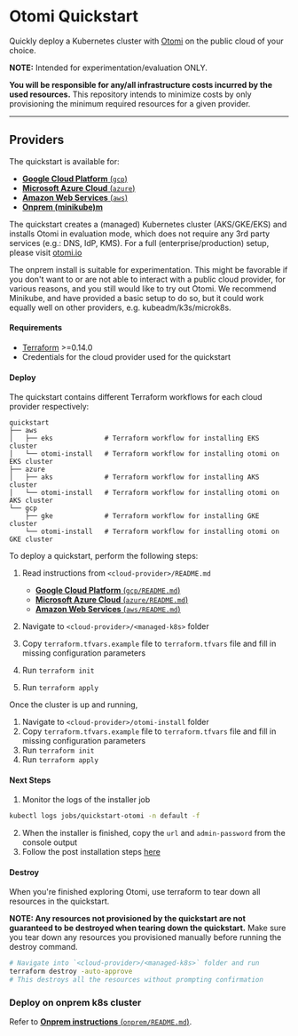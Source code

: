 # Otomi Quickstart

Quickly deploy a Kubernetes cluster with [Otomi](https://github.com/redkubes/otomi-core) on the public cloud of your choice.

**NOTE:** Intended for experimentation/evaluation ONLY.

**You will be responsible for any/all infrastructure costs incurred by the used resources.**
This repository intends to minimize costs by only provisioning the minimum required resources for a given provider.

---

## Providers

The quickstart is available for:

- [**Google Cloud Platform** (`gcp`)](./gcp)
- [**Microsoft Azure Cloud** (`azure`)](./azure)
- [**Amazon Web Services** (`aws`)](./aws)
- [**Onprem (minikube)m**](./onprem)

The quickstart creates a (managed) Kubernetes cluster (AKS/GKE/EKS) and installs Otomi in evaluation mode, which does not require any 3rd party services (e.g.: DNS, IdP, KMS). For a full (enterprise/production) setup, please visit [otomi.io](https://otomi.io)

The onprem install is suitable for experimentation. This might be favorable if you don't want to or are not able to interact with a public cloud provider, for various reasons, and you still would like to try out Otomi. We recommend Minikube, and have provided a basic setup to do so, but it could work equally well on other providers, e.g. kubeadm/k3s/microk8s. 

#### Requirements

- [Terraform](https://learn.hashicorp.com/tutorials/terraform/install-cli) >=0.14.0
- Credentials for the cloud provider used for the quickstart

#### Deploy

The quickstart contains different Terraform workflows for each cloud provider respectively:

```
quickstart
├── aws
│   ├── eks             # Terraform workflow for installing EKS cluster
│   └── otomi-install   # Terraform workflow for installing otomi on EKS cluster
├── azure
│   ├── aks             # Terraform workflow for installing AKS cluster
│   └── otomi-install   # Terraform workflow for installing otomi on AKS cluster
└── gcp
    ├── gke             # Terraform workflow for installing GKE cluster
    └── otomi-install   # Terraform workflow for installing otomi on GKE cluster
```

To deploy a quickstart, perform the following steps:

1. Read instructions from `<cloud-provider>/README.md`

    - [**Google Cloud Platform** (`gcp/README.md`)](./gcp/README.md)
    - [**Microsoft Azure Cloud** (`azure/README.md`)](./azure/README.md)
    - [**Amazon Web Services** (`aws/README.md`)](./aws/README.md)

2. Navigate to `<cloud-provider>/<managed-k8s>` folder
3. Copy `terraform.tfvars.example` file to `terraform.tfvars` file and fill in missing configuration parameters
4. Run `terraform init`
5. Run `terraform apply`

Once the cluster is up and running,

1. Navigate to `<cloud-provider>/otomi-install` folder
2. Copy `terraform.tfvars.example` file to `terraform.tfvars` file and fill in missing configuration parameters
3. Run `terraform init`
4. Run `terraform apply`

#### Next Steps

1. Monitor the logs of the installer job

```bash
kubectl logs jobs/quickstart-otomi -n default -f
```

2. When the installer is finished, copy the `url` and `admin-password` from the console output
3. Follow the post installation steps [here](https://otomi.io/docs/installation/post-install)

#### Destroy

When you're finished exploring Otomi, use terraform to tear down all resources in the quickstart.

**NOTE: Any resources not provisioned by the quickstart are not guaranteed to be destroyed when tearing down the quickstart.**
Make sure you tear down any resources you provisioned manually before running the destroy command.

```bash
# Navigate into `<cloud-provider>/<managed-k8s>` folder and run
terraform destroy -auto-approve
# This destroys all the resources without prompting confirmation
```

### Deploy on onprem k8s cluster

Refer to [**Onprem instructions** (`onprem/README.md`)](./onprem/README.md).
